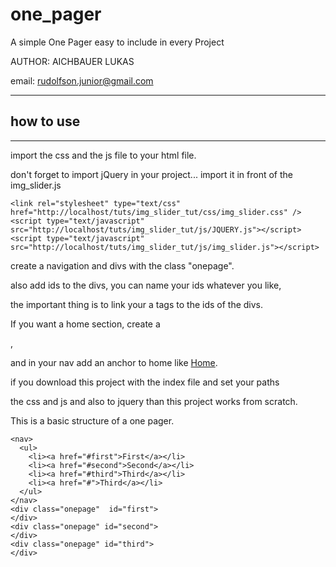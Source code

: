 # one_pager

A simple One Pager easy to include in every Project

AUTHOR: AICHBAUER LUKAS

email: rudolfson.junior@gmail.com

***

## how to use

***

import the css and the js file to your html file.

don't forget to import jQuery in your project... import it in front of the img_slider.js

    <link rel="stylesheet" type="text/css" href="http://localhost/tuts/img_slider_tut/css/img_slider.css" />
    <script type="text/javascript" src="http://localhost/tuts/img_slider_tut/js/JQUERY.js"></script>
    <script type="text/javascript" src="http://localhost/tuts/img_slider_tut/js/img_slider.js"></script>

create a navigation and divs with the class "onepage".

also add ids to the divs, you can name your ids whatever you like,

the important thing is to link your a tags to the ids of the divs.

If you want a home section, create a <div class="onepage" id="home">,

and in your nav add an anchor to home like <a href="#home">Home</a>.

if you download this project with the index file and set your paths

the css and js and also to jquery than this project works from scratch.


This is a basic structure of a one pager. 

    <nav>
      <ul>
        <li><a href="#first">First</a></li>
        <li><a href="#second">Second</a></li>
        <li><a href="#third">Third</a></li>
        <li><a href="#">Third</a></li>
      </ul>
    </nav>
    <div class="onepage"  id="first">
    </div>
    <div class="onepage" id="second">
    </div>
    <div class="onepage" id="third">
    </div>
